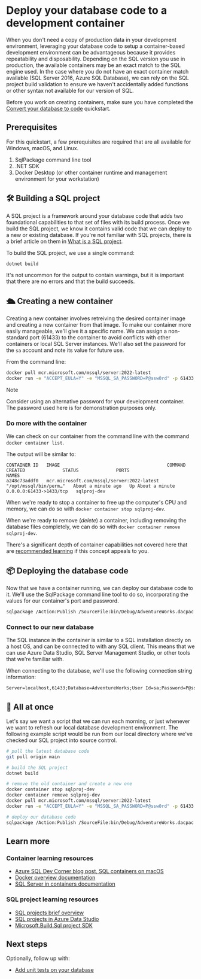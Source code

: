 # Deploy your database code to a development container

When you don't need a copy of production data in your development environment, leveraging your database code to setup a container-based development environment can be advantageous because it provides repeatability and disposability.  Depending on the SQL version you use in production, the available containers may be an exact match to the SQL engine used.  In the case where you do not have an exact container match available (SQL Server 2016, Azure SQL Database), we can rely on the SQL project build validation to ensure we haven't accidentally added functions or other syntax not available for our version of SQL.

Before you work on creating containers, make sure you have completed the [Convert your database to code](convert-your-database-to-code.md) quickstart.

## Prerequisites

For this quickstart, a few prerequisites are required that are all available for Windows, macOS, and Linux.

1. SqlPackage command line tool
2. .NET SDK
3. Docker Desktop (or other container runtime and management environment for your workstation)


## 🛠️ Building a SQL project

A SQL project is a framework around your database code that adds two foundational capabilities to that set of files with its build process.  Once we build the SQL project, we know it contains valid code that we can deploy to a new or existing database. If you're not familiar with SQL projects, there is a brief article on them in [What is a SQL project](../Resources/what-is-a-sql-project.md).

To build the SQL project, we use a single command:

```bash
dotnet build
```

It's not uncommon for the output to contain warnings, but it is important that there are no errors and that the build succeeds.

## 🛳️ Creating a new container

Creating a new container involves retreiving the desired container image and creating a new container from that image.  To make our container more easily manageable, we'll give it a specific name.  We can assign a non-standard port (61433) to the container to avoid conflicts with other containers or local SQL Server instances.  We'll also set the password for the `sa` account and note its value for future use.

From the command line:

```bash
docker pull mcr.microsoft.com/mssql/server:2022-latest
docker run -e "ACCEPT_EULA=Y" -e "MSSQL_SA_PASSWORD=P@ssw0rd" -p 61433:1433 --name sqlproj-dev --hostname sqlproj-dev -d mcr.microsoft.com/mssql/server:2022-latest
```

> [!NOTE]
> Consider using an alternative password for your development container.  The password used here is for demonstration purposes only.

### Do more with the container

We can check on our container from the command line with the command `docker container list`.

The output will be similar to:
```
CONTAINER ID   IMAGE                                        COMMAND                  CREATED              STATUS              PORTS                    NAMES
a248c73addf0   mcr.microsoft.com/mssql/server:2022-latest   "/opt/mssql/bin/perm…"   About a minute ago   Up About a minute   0.0.0.0:61433->1433/tcp   sqlproj-dev
```

When we're ready to stop a container to free up the computer's CPU and memory, we can do so with `docker container stop sqlproj-dev`.

When we're ready to remove (*delete*) a container, including removing the database files completely, we can do so with `docker container remove sqlproj-dev`.

There's a significant depth of container capabilities not covered here that are [recommended learning](#container-learning-resources) if this concept appeals to you.

## 📦 Deploying the database code

Now that we have a container running, we can deploy our database code to it.  We'll use the SqlPackage command line tool to do so, incorporating the values for our container's port and password.

```bash
sqlpackage /Action:Publish /SourceFile:bin/Debug/AdventureWorks.dacpac /TargetServerName:localhost,61433 /TargetUser:sa /TargetPassword:P@ssw0rd /TargetDatabaseName:AdventureWorks /TargetTrustServerCertificate:true
```

### Connect to our new database

The SQL instance in the container is similar to a SQL installation directly on a host OS, and can be connected to with any SQL client. This means that we can use Azure Data Studio, SQL Server Management Studio, or other tools that we're familiar with.

When connecting to the database, we'll use the following connection string information:

```txt
Server=localhost,61433;Database=AdventureWorks;User Id=sa;Password=P@ssw0rd;Encrypt=true;TrustServerCertificate=true;
```


## 🧙 All at once

Let's say we want a script that we can run each morning, or just whenever we want to refresh our local database development environment.  The following example script would be run from our local directory where we've checked our SQL project into source control.

```bash
# pull the latest database code
git pull origin main

# build the SQL project
dotnet build

# remove the old container and create a new one
docker container stop sqlproj-dev
docker container remove sqlproj-dev
docker pull mcr.microsoft.com/mssql/server:2022-latest
docker run -e "ACCEPT_EULA=Y" -e "MSSQL_SA_PASSWORD=P@ssw0rd" -p 61433:1433 --name sqlproj-dev --hostname sqlproj-dev -d mcr.microsoft.com/mssql/server:2022-latest

# deploy our database code
sqlpackage /Action:Publish /SourceFile:bin/Debug/AdventureWorks.dacpac /TargetServerName:localhost,61433 /TargetUser:sa /TargetPassword:P@ssw0rd /TargetDatabaseName:AdventureWorks /TargetTrustServerCertificate:true
```

## Learn more

### Container learning resources

- [Azure SQL Dev Corner blog post, SQL containers on macOS](https://devblogs.microsoft.com/azure-sql/development-with-sql-in-containers-on-macos/)
- [Docker overview documentation](https://docs.docker.com/get-started/overview/)
- [SQL Server in containers documentation](https://learn.microsoft.com/sql/linux/sql-server-linux-docker-container-deployment)

### SQL project learning resources

- [SQL projects brief overview](../Resources/what-is-a-sql-project.md)
- [SQL projects in Azure Data Studio](https://aka.ms/azuredatastudio-sqlprojects)
- [Microsoft.Build.Sql project SDK](https://github.com/microsoft/dacfx)


## Next steps


Optionally, follow up with:
- [Add unit tests on your database](add-unit-tests-on-your-database.md)
<!-- - [Leverage code analysis to provide automated feedback](code-analysis-automation.yml) -->
